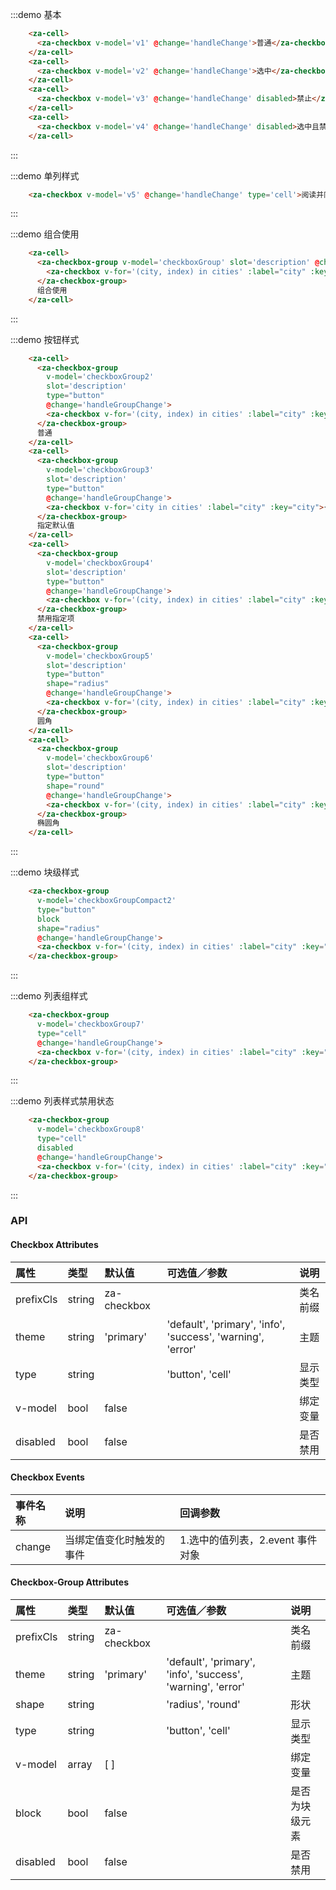 <script>
export default {
  data() {
    return {
      v1: false,
      v2: true,
      v3: false,
      v4: true,
      v5: false,
      city: null,
      cities: ['上海', '北京', '广州', '深圳'],
      checkboxGroup: ['上海'],
      checkboxGroup2: [],
      checkboxGroup3: ['上海', '北京'],
      checkboxGroup4: [],
      checkboxGroup5: [],
      checkboxGroup6: [],
      checkboxGroup7: [],
      checkboxGroup8: [],
      checkboxGroupCompact: [],
      checkboxGroupCompact2: [],
    }
  },
  methods: {
    handleChange(v, e) {
      console.log(v, e);
    },
    handleGroupChange(v, e){
      console.log(v, e);
    },
  },
};
</script>

:::demo 基本
```html
    <za-cell>
      <za-checkbox v-model='v1' @change='handleChange'>普通</za-checkbox>
    </za-cell>
    <za-cell>
      <za-checkbox v-model='v2' @change='handleChange'>选中</za-checkbox>
    </za-cell>
    <za-cell>
      <za-checkbox v-model='v3' @change='handleChange' disabled>禁止</za-checkbox>
    </za-cell>
    <za-cell>
      <za-checkbox v-model='v4' @change='handleChange' disabled>选中且禁止</za-checkbox>
    </za-cell>
```
:::

:::demo 单列样式
```html
    <za-checkbox v-model='v5' @change='handleChange' type='cell'>阅读并同意《XXX条款》中的相关规定</za-checkbox>
```
:::

:::demo 组合使用
```html
    <za-cell>
      <za-checkbox-group v-model='checkboxGroup' slot='description' @change='handleGroupChange'>
        <za-checkbox v-for='(city, index) in cities' :label="city" :key="city"  :disabled='index === 2'>{{city}}</za-checkbox>
      </za-checkbox-group>
      组合使用
    </za-cell>
```
:::

:::demo 按钮样式
```html
    <za-cell>
      <za-checkbox-group
        v-model='checkboxGroup2'
        slot='description'
        type="button"
        @change='handleGroupChange'>
        <za-checkbox v-for='(city, index) in cities' :label="city" :key="city">{{city}}</za-checkbox>
      </za-checkbox-group>
      普通
    </za-cell>
    <za-cell>
      <za-checkbox-group
        v-model='checkboxGroup3'
        slot='description'
        type="button"
        @change='handleGroupChange'>
        <za-checkbox v-for='city in cities' :label="city" :key="city">{{city}}</za-checkbox>
      </za-checkbox-group>
      指定默认值
    </za-cell>
    <za-cell>
      <za-checkbox-group
        v-model='checkboxGroup4'
        slot='description'
        type="button"
        @change='handleGroupChange'>
        <za-checkbox v-for='(city, index) in cities' :label="city" :key="city" :disabled='index === 2'>{{city}}</za-checkbox>
      </za-checkbox-group>
      禁用指定项
    </za-cell>
    <za-cell>
      <za-checkbox-group
        v-model='checkboxGroup5'
        slot='description'
        type="button"
        shape="radius"
        @change='handleGroupChange'>
        <za-checkbox v-for='(city, index) in cities' :label="city" :key="city">{{city}}</za-checkbox>
      </za-checkbox-group>
      圆角
    </za-cell>
    <za-cell>
      <za-checkbox-group
        v-model='checkboxGroup6'
        slot='description'
        type="button"
        shape="round"
        @change='handleGroupChange'>
        <za-checkbox v-for='(city, index) in cities' :label="city" :key="city">{{city}}</za-checkbox>
      </za-checkbox-group>
      椭圆角
    </za-cell>
```
:::

:::demo 块级样式
```html
    <za-checkbox-group
      v-model='checkboxGroupCompact2'
      type="button"
      block
      shape="radius"
      @change='handleGroupChange'>
      <za-checkbox v-for='(city, index) in cities' :label="city" :key="city" :disabled='index === 2'>{{city}}</za-checkbox>
    </za-checkbox-group>
```
:::

:::demo 列表组样式
```html
    <za-checkbox-group
      v-model='checkboxGroup7'
      type="cell"
      @change='handleGroupChange'>
      <za-checkbox v-for='(city, index) in cities' :label="city" :key="city" :disabled='index === 2'>{{city}}</za-checkbox>
    </za-checkbox-group>
```
:::

:::demo 列表样式禁用状态
```html
    <za-checkbox-group
      v-model='checkboxGroup8'
      type="cell"
      disabled
      @change='handleGroupChange'>
      <za-checkbox v-for='(city, index) in cities' :label="city" :key="city">{{city}}</za-checkbox>
    </za-checkbox-group>
```
:::


### API

#### Checkbox Attributes

| 属性 | 类型 | 默认值 | 可选值／参数 | 说明 |
| :--- | :--- | :--- | :--- | :--- |
| prefixCls | string | za-checkbox | | 类名前缀 |
| theme | string | 'primary' | 'default', 'primary', 'info', 'success', 'warning', 'error' | 主题 |
| type | string | | 'button', 'cell' | 显示类型 |
| v-model | bool | false | | 绑定变量 |
| disabled | bool | false | | 是否禁用 |



#### Checkbox Events
| 事件名称 | 说明 | 回调参数 |
| :--- | :--- | :--- |
| change | 当绑定值变化时触发的事件 | 1.选中的值列表，2.event 事件对象 |



#### Checkbox-Group Attributes

| 属性 | 类型 | 默认值 | 可选值／参数 | 说明 |
| :--- | :--- | :--- | :--- | :--- |
| prefixCls | string | za-checkbox | | 类名前缀 |
| theme | string | 'primary' | 'default', 'primary', 'info', 'success', 'warning', 'error' | 主题 |
| shape | string | | 'radius', 'round' | 形状 |
| type | string | | 'button', 'cell' | 显示类型 |
| v-model | array | [ ] | | 绑定变量 |
| block | bool | false | | 是否为块级元素 |
| disabled | bool | false | | 是否禁用 |